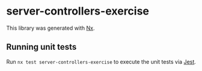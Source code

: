 # server-controllers-exercise

This library was generated with [Nx](https://nx.dev).

## Running unit tests

Run `nx test server-controllers-exercise` to execute the unit tests via [Jest](https://jestjs.io).
